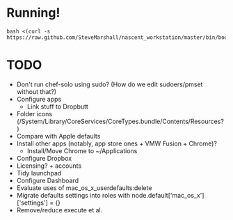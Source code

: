 Running!
========

    bash <(curl -s https://raw.github.com/SteveMarshall/nascent_workstation/master/bin/bootstrap)

TODO
====

- Don't run chef-solo using sudo? (How do we edit sudoers/pmset without that?)
- Configure apps
  - Link stuff to Dropbutt
- Folder icons (/System/Library/CoreServices/CoreTypes.bundle/Contents/Resources?)
- Compare with Apple defaults
- Install other apps (notably, app store ones + VMW Fusion + Chrome)?
  - Install/Move Chrome to ~/Applications
- Configure Dropbox
- Licensing? + accounts
- Tidy launchpad
- Configure Dashboard
- Evaluate uses of mac_os_x_userdefaults:delete
- Migrate defaults settings into roles with node.default['mac_os_x']['settings'] = {}
- Remove/reduce execute et al.